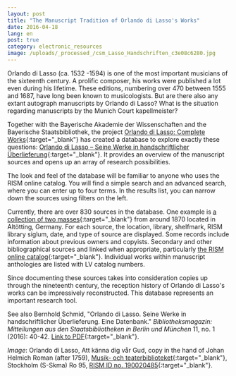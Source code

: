```yaml
---
layout: post
title: "The Manuscript Tradition of Orlando di Lasso's Works"
date: 2016-04-18
lang: en
post: true
category: electronic_resources
image: /uploads/_processed_/csm_Lasso_Handschriften_c3e08c6280.jpg
---
```



Orlando di Lasso (ca. 1532 -1594) is one of the most important musicians of the sixteenth century. A prolific composer, his works were published a lot even during his lifetime. These editions, numbering over 470 between 1555 and 1687, have long been known to musicologists. But are there also any extant autograph manuscripts by Orlando di Lasso? What is the situation regarding manuscripts by the Munich Court kapellmeister?

Together with the Bayerische Akademie der Wissenschaften and the Bayerische Staatsbibliothek, the project [Orlando di Lasso: Complete Works](http://www.lasso.badw.de/){:target="_blank"} has created a database to explore exactly these questions: [Orlando di Lasso – Seine Werke in handschriftlicher Überlieferung](https://lasso-handschriften.badw.de/metaopac/start.do?View=lasso){:target="_blank"}. It provides an overview of the manuscript sources and opens up an array of research possibilities.

The look and feel of the database will be familiar to anyone who uses the RISM online catalog. You will find a simple search and an advanced search, where you can enter up to four terms. In the results list, you can narrow down the sources using filters on the left.

Currently, there are over 830 sources in the database. One example is [a collection of two masses](https://lasso-handschriften.badw.de/search?id=lasso736){:target="_blank"} from around 1870 located in Altötting, Germany. For each source, the location, library, shelfmark, RISM library siglum, date, and type of source are displayed. Some records include information about previous owners and copyists. Secondary and other bibliographical sources and linked when appropriate, particularly [the RISM online catalog](https://opac.rism.info/search?id=450041506){:target="_blank"}. Individual works within manuscript anthologies are listed with LV catalog numbers.

Since documenting these sources takes into consideration copies up through the nineteenth century, the reception history of Orlando di Lasso's works can be impressively reconstructed. This database represents an important research tool.

See also Bernhold Schmid, "Orlando di Lasso. Seine Werke in handschriftlicher Überlieferung. Eine Datenbank." _Bibliotheksmagazin: Mitteilungen aus den Staatsbibliotheken in Berlin und München_ 11, no. 1 (2016): 40-42. [Link to PDF](http://staatsbibliothek-berlin.de/fileadmin/user_upload/zentrale_Seiten/ueber_uns/pdf/Bibliotheksmagazin/Bibliotheksmagazin_2016_1.pdf){:target="_blank"}.


_Image_: Orlando di Lasso, Att känna dig vår Gud, copy in the hand of Johan Helmich Roman (after 1759), [Musik- och teaterbiblioteket](http://roman.musikverket.se/browselarge.php?lang=sw&volymid=Ro+95&bildnr=00096){:target="_blank"}, Stockholm (S-Skma) Ro 95, [RISM ID no. 190020485](https://opac.rism.info/search?id=190020485){:target="_blank"}.





<script type="text/javascript">var switchTo5x=true;</script><script type="text/javascript" src="http://w.sharethis.com/button/buttons.js"></script><script type="text/javascript">stLight.options({publisher: "9b601438-1ce1-49d8-bfd7-9cff5df54c17", doNotHash: false, doNotCopy: false, hashAddressBar: false});</script>